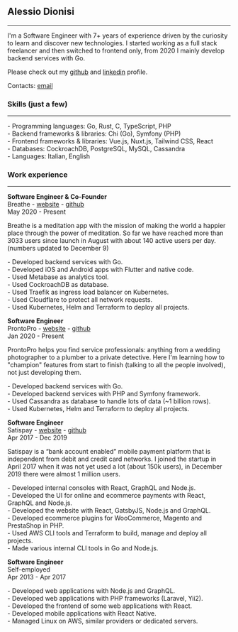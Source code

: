 ## Alessio Dionisi

---

I'm a Software Engineer with 7+ years of experience driven by the curiosity to learn and discover new technologies. I started working as a full stack freelancer and then switched to frontend only, from 2020 I mainly develop backend services with Go.

Please check out my [github](https://github.com/adnsio) and [linkedin](https://linkedin.com/in/adnsio) profile.

Contacts: [email](mailto:hello@adns.io)

### Skills (just a few)

---

\- Programming languages: Go, Rust, C, TypeScript, PHP<br />
\- Backend frameworks & libraries: Chi (Go), Symfony (PHP)<br />
\- Frontend frameworks & libraries: Vue.js, Nuxt.js, Tailwind CSS, React<br />
\- Databases: CockroachDB, PostgreSQL, MySQL, Cassandra<br />
\- Languages: Italian, English

### Work experience

---

**Software Engineer & Co-Founder**<br />
Breathe - [website](https://appbreathe.com) - [github](https://github.com/appbreathe)<br />
May 2020 - Present

Breathe is a meditation app with the mission of making the world a happier place through the power of meditation. So far we have reached more than 3033 users since launch in August with about 140 active users per day. (numbers updated to December 9)

\- Developed backend services with Go.<br />
\- Developed iOS and Android apps with Flutter and native code.<br />
\- Used Metabase as analytics tool.<br />
\- Used CockroachDB as database.<br />
\- Used Traefik as ingress load balancer on Kubernetes.<br />
\- Used Cloudflare to protect all network requests.<br />
\- Used Kubernetes, Helm and Terraform to deploy all projects.

**Software Engineer**<br />
ProntoPro - [website](https://www.prontopro.it) - [github](https://github.com/prontopro)<br />
Jan 2020 - Present

ProntoPro helps you find service professionals: anything from a wedding photographer to a plumber to a private detective. Here I'm learning how to "champion" features from start to finish (talking to all the people involved), not just developing them.

\- Developed backend services with Go.<br />
\- Developed backend services with PHP and Symfony framework.<br />
\- Used Cassandra as database to handle lots of data (~1 billion rows).<br />
\- Used Kubernetes, Helm and Terraform to deploy all projects.

**Software Engineer**<br />
Satispay - [website](https://www.satispay.com) - [github](https://github.com/satispay)<br />
Apr 2017 - Dec 2019

Satispay is a “bank account enabled” mobile payment platform that is independent from debit and credit card networks. I joined the startup in April 2017 when it was not yet used a lot (about 150k users), in December 2019 there were almost 1 million users.

\- Developed internal consoles with React, GraphQL and Node.js.<br />
\- Developed the UI for online and ecommerce payments with React, GraphQL and Node.js.<br />
\- Developed the website with React, GatsbyJS, Node.js and GraphQL.<br />
\- Developed ecommerce plugins for WooCommerce, Magento and PrestaShop in PHP.<br />
\- Used AWS CLI tools and Terraform to build, manage and deploy all projects.<br />
\- Made various internal CLI tools in Go and Node.js.

**Software Engineer**<br />
Self-employed<br />
Apr 2013 - Apr 2017

\- Developed web applications with Node.js and GraphQL.<br />
\- Developed web applications with PHP frameworks (Laravel, Yii2).<br />
\- Developed the frontend of some web applications with React.<br />
\- Developed mobile applications with React Native.<br />
\- Managed Linux on AWS, similar providers or dedicated servers.

